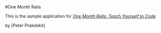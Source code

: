 #One Month Rails

This is the sample application for
[*One Month Rails: Teach Yourself to Code*](http://onemonthrails.com)

by [Peter Prakobkit]
